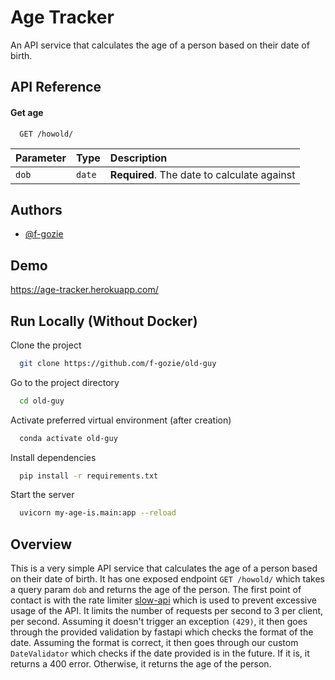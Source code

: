 
# Age Tracker

An API service that calculates the age of a person based on their date of birth.

## API Reference


#### Get age

```
  GET /howold/
```

| Parameter | Type   | Description                                 |
|:----------|:-------|:--------------------------------------------|
| `dob`     | `date` | **Required**. The date to calculate against |


## Authors

- [@f-gozie](https://www.github.com/f-gozie)


## Demo

https://age-tracker.herokuapp.com/

## Run Locally (Without Docker)

Clone the project

```bash
  git clone https://github.com/f-gozie/old-guy
```

Go to the project directory

```bash
  cd old-guy
```

Activate preferred virtual environment (after creation)

```bash
  conda activate old-guy
```

Install dependencies

```bash
  pip install -r requirements.txt
```

Start the server

```bash
  uvicorn my-age-is.main:app --reload
```


## Overview


This is a very simple API service that calculates the age of a person based on their date of birth. It has one exposed endpoint `GET /howold/` which takes a query param `dob` and returns the age of the person. The first point of contact is with the rate limiter [slow-api](https://slowapi.readthedocs.io/) which is used to prevent excessive usage of the API.
It limits the number of requests per second to 3 per client, per second. Assuming it doesn't trigger an exception `(429)`, it then goes through the provided validation by fastapi which checks the format of the date. Assuming the format is correct, it then goes through our custom `DateValidator` which checks if the date provided is in the future. If it is, it returns a 400 error.
Otherwise, it returns the age of the person.